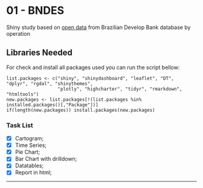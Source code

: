 01 - BNDES
===

Shiny study based on [open data](https://www.bndes.gov.br/wps/portal/site/home/transparencia/centraldedownloads) 
from Brazilian Develop Bank database by operation

## Libraries Needed
For check and install all packages used you can run the script bellow:

```
list.packages <- c("shiny", "shinydashboard", "leaflet", "DT", "dplyr", "rgdal", "shinythemes",
                   "plotly", "highcharter", "tidyr", "rmarkdown", "htmltools")
new.packages <- list.packages[!(list.packages %in% installed.packages()[,"Package"])]
if(length(new.packages)) install.packages(new.packages)
```

### Task List
- [x] Cartogram;
- [x] Time Series;
- [x] Pie Chart;
- [x] Bar Chart with drilldown;
- [x] Datatables;
- [x] Report in html;
-----
